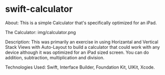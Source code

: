 # swift-calculator
About: This is a simple Calculator that's specifically optimized for an iPad. 

The Calculator: 
img/calculator.png

Description: This was primarily an exercise in using Horizantal and Vertical Stack Views with Auto-Layout to build a calculator that could work with any device although it was optimized for an iPad sized screen. You can do addition, subtraction, multiplication and division. 

Technologies Used: Swift, Interface Builder, Foundation Kit, UIKit, Xcode.
